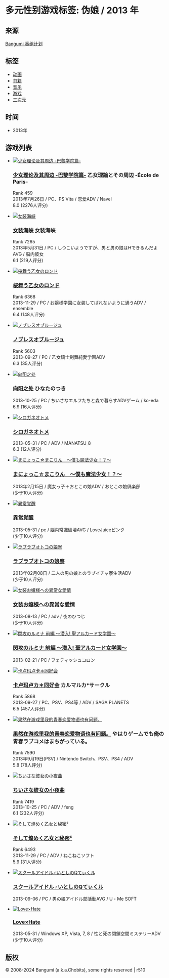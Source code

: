 # 多元性别游戏标签: 伪娘 / 2013 年

## 来源
[Bangumi 番组计划](https://bangumi.tv)

## 标签
- [动画](/anime/tag/%E4%BC%AA%E5%A8%98)
- [书籍](/book/tag/%E4%BC%AA%E5%A8%98)
- [音乐](/music/tag/%E4%BC%AA%E5%A8%98)
- [游戏](/game/tag/%E4%BC%AA%E5%A8%98)
- [三次元](/real/tag/%E4%BC%AA%E5%A8%98)

## 时间
- 2013年

## 游戏列表

- [![少女理论及其周边 -巴黎学院篇-](//lain.bgm.tv/pic/cover/c/17/75/66760_Zz9v3.jpg)](/subject/66760)  
    ### [少女理论及其周边 -巴黎学院篇-](/subject/66760) 乙女理論とその周辺 -École de Paris-  
    Rank 459  
    2013年7月26日 / PC、PS Vita / 恋爱ADV / Navel  
    8.0 (2276人评分)

- [![女装海峡](//img/no_icon_subject.png)](/subject/54842)  
    ### [女装海峡](/subject/54842) 女装海峡  
    Rank 7265  
    2013年5月31日 / PC / しつこいようですが、男と男の娘はHできるんだよAVG / 脳内彼女  
    6.1 (219人评分)

- [![桜舞う乙女のロンド](//lain.bgm.tv/pic/cover/c/85/72/77214_BIgoG.jpg)](/subject/77214)  
    ### [桜舞う乙女のロンド](/subject/77214)  
    Rank 6368  
    2013-11-29 / PC / お嬢様学園に女装してばれないように通うADV / ensemble  
    6.4 (148人评分)

- [![ノブレスオブルージュ](//lain.bgm.tv/pic/cover/c/66/8d/71769_oouK9.jpg)](/subject/71769)  
    ### [ノブレスオブルージュ](/subject/71769)  
    Rank 5603  
    2013-09-27 / PC / 乙女騎士剣舞純愛学園ADV  
    6.3 (35人评分)

- [![向阳之处](//img/no_icon_subject.png)](/subject/80308)  
    ### [向阳之处](/subject/80308) ひなたのつき  
    2013-10-25 / PC / ちいさなエルフたちと森で暮らすADVゲーム / ko-eda  
    6.9 (16人评分)

- [![シロガネオトメ](//lain.bgm.tv/pic/cover/c/68/1a/65393_V9sPW.jpg)](/subject/65393)  
    ### [シロガネオトメ](/subject/65393)  
    2013-05-31 / PC / ADV / MANATSU_8  
    6.3 (12人评分)

- [![まにょっこ☆まこりん　～僕も魔法少女！？～](//img/no_icon_subject.png)](/subject/73822)  
    ### [まにょっこ☆まこりん　～僕も魔法少女！？～](/subject/73822)  
    2013年2月15日 / 魔女っ子＋おとこの娘ADV / おとこの娘倶楽部  
    (少于10人评分)

- [![異常覚醒](//img/no_icon_subject.png)](/subject/182066)  
    ### [異常覚醒](/subject/182066)  
    2013-05-31 / pc / 脳内常識破壊AVG / LoveJuiceピンク  
    (少于10人评分)

- [![ラブラブオトコの娘寮](//lain.bgm.tv/pic/cover/c/77/8a/73823_EzUdg.jpg)](/subject/73823)  
    ### [ラブラブオトコの娘寮](/subject/73823)  
    2013年02月08日 / 二人の男の娘とのラブイチャ寮生活ADV  
    (少于10人评分)

- [![女装お嬢様への異常な愛情](//lain.bgm.tv/pic/cover/c/85/19/343303_yfKZr.jpg)](/subject/343303)  
    ### [女装お嬢様への異常な愛情](/subject/343303)  
    2013-08-13 / PC / adv / 夜のひつじ  
    (少于10人评分)

- [![閃攻のルミナ 前編 ～潜入! 聖アルカード女学園～](//img/no_icon_subject.png)](/subject/378211)  
    ### [閃攻のルミナ 前編 ～潜入! 聖アルカード女学園～](/subject/378211)  
    2013-02-21 / PC / フェティッシュコロン  

- [![卡卢玛卢卡＊同好会](//img/no_icon_subject.png)](/subject/69880)  
    ### [卡卢玛卢カ＊同好会](/subject/69880) カルマルカ*サークル  
    Rank 5868  
    2013-09-27 / PC、PSV、PS4等 / ADV / SAGA PLANETS  
    6.5 (457人评分)

- [![果然在游戏里我的青春恋爱物语也有问题。](//lain.bgm.tv/pic/cover/c/d2/af/67205_2h00Z.jpg)](/subject/67205)  
    ### [果然在游戏里我的青春恋爱物语也有问题。](/subject/67205) やはりゲームでも俺の青春ラブコメはまちがっている。  
    Rank 7590  
    2013年9月19日(PSV) / Nintendo Switch、PSV、PS4 / ADV  
    5.8 (78人评分)

- [![ちいさな彼女の小夜曲](//img/no_icon_subject.png)](/subject/43206)  
    ### [ちいさな彼女の小夜曲](/subject/43206)  
    Rank 7419  
    2013-10-25 / PC / ADV / feng  
    6.1 (232人评分)

- [![そして煌めく乙女と秘密⁵](//img/no_icon_subject.png)](/subject/78636)  
    ### [そして煌めく乙女と秘密⁵](/subject/78636)  
    Rank 6493  
    2013-11-29 / PC / ADV / ねこねこソフト  
    5.9 (31人评分)

- [![スクールアイドル♂いとしのQてぃくル](//img/no_icon_subject.png)](/subject/80298)  
    ### [スクールアイドル♂いとしのQてぃくル](/subject/80298)  
    2013-09-06 / PC / 男の娘アイドル部活動AVG / U・Me SOFT  

- [![Love×Hate](//img/no_icon_subject.png)](/subject/79750)  
    ### [Love×Hate](/subject/79750)  
    2013-05-31 / Windows XP, Vista, 7, 8 / 性と死の閉鎖空間ミステリーADV  
    (少于10人评分)

## 版权
© 2008-2024 Bangumi (a.k.a.Chobits), some rights reserved | r510